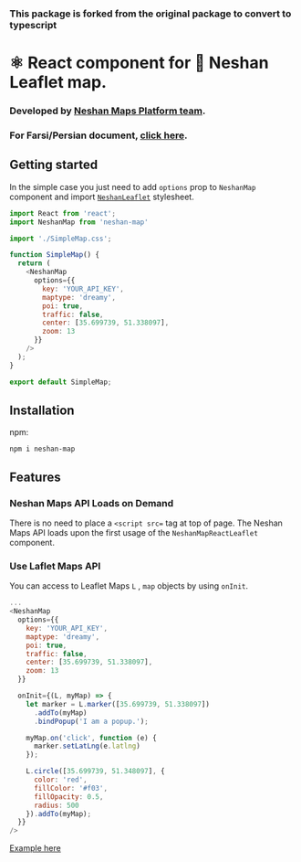 ### This package is forked from the original package to convert to typescript

# ⚛️ React component for 🍃 Neshan Leaflet map.

### Developed by [Neshan Maps Platform team](https://platform.neshan.org).
### For Farsi/Persian document, [click here](https://developers.neshan.org/react-component/).



## Getting started

In the simple case you just need to add `options` prop to `NeshanMap` component and import [`NeshanLeaflet`](https://static.neshan.org/sdk/leaflet/1.4.0/leaflet.css) stylesheet.


```javascript
import React from 'react';
import NeshanMap from 'neshan-map'

import './SimpleMap.css';

function SimpleMap() {
  return (
    <NeshanMap
      options={{
        key: 'YOUR_API_KEY',
        maptype: 'dreamy',
        poi: true,
        traffic: false,
        center: [35.699739, 51.338097],
        zoom: 13
      }}
    />
  );
}

export default SimpleMap;

```

## Installation

npm:
```
npm i neshan-map
```

## Features

### Neshan Maps API Loads on Demand

There is no need to place a `<script src=` tag at top of page. The Neshan Maps API loads upon the first usage of the `NeshanMapReactLeaflet` component.

### Use Laflet Maps API 

You can access to Leaflet Maps `L` , `map`  objects by using `onInit`.

```javascript
...
<NeshanMap
  options={{
    key: 'YOUR_API_KEY',
    maptype: 'dreamy',
    poi: true,
    traffic: false,
    center: [35.699739, 51.338097],
    zoom: 13
  }}

  onInit={(L, myMap) => {
    let marker = L.marker([35.699739, 51.338097])
      .addTo(myMap)
      .bindPopup('I am a popup.');

    myMap.on('click', function (e) {
      marker.setLatLng(e.latlng)
    });

    L.circle([35.699739, 51.348097], {
      color: 'red',
      fillColor: '#f03',
      fillOpacity: 0.5,
      radius: 500
    }).addTo(myMap);
  }}
/>

```

[Example here](https://github.com/AliSeyfollahi/react-neshan-map-leaflet/react-neshan-map-leaflet/example/index.js#L8)

